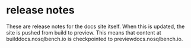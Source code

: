 # release notes
These are release notes for the docs site itself.
When this is updated, the site is pushed from build to preview.
This means that content at builddocs.nosqlbench.io is checkpointed to previewdocs.nosqlbench.io.
